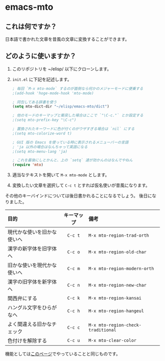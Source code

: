 # emacs-mto

## これは何ですか？
日本語で書かれた文章を昔風の文章に変換することができます。

## どのように使いますか？

1. このリポジトリを ~/elisp/ 以下にクローンします。
2. `init.el` に下記を記述します。

    ```lisp
    ; 毎回 `M-x mto-mode` するのが面倒なら何かのメジャーモードに便乗する
    ;(add-hook 'hoge-mode-hook 'mto-mode)

    ; 同包してある辞書を使う
    (setq mto-dict-dir "~/elisp/emacs-mto/dict")

    ; 他のモードのキーマップと衝突した場合はここで `"\C-c."` とか設定する
    ;(setq mto-prefix-key "\C-c")

    ; 置換されたキーワードに色が付くのがウザすぎる場合は `nil` にする
    ;(setq mto-colorize-word t)

    ; GUI 版の Emacs を使っている時に表示されるメニューバーの言語
    ; 'ja 以外の場合はなんちゃって英語になる
    ;(setq mto-menu-lang 'ja)

    ; これを最後にしとかんと、上の `setq` 達が効かんのはなんでやねん
    (require 'mto)
    ```

3. 適当なテキストを開いて `M-x mto-mode` とします。
4. 変換したい文章を選択して `C-c t` とすれば仮名使いが昔風になります。

その他のキーバインドについては後日書かれることになるでしょう。
後日になりました。

|目的|キーマップ|備考|
|:---|:---:|:---|
|現代かな使いを旧かな使いへ| `C-c t` | `M-x mto-region-trad-orth` |
|漢字の新字体を旧字体へ    | `C-c o` | `M-x mto-region-old-char` |
|旧かな使いを現代かな使いへ| `C-c m` | `M-x mto-region-modern-orth` |
|漢字の旧字体を新字体へ    | `C-c n` | `M-x mto-region-new-char` |
|関西弁にする              | `C-c k` | `M-x mto-region-kansai` |
|ハングル文字をひらがなへ  | `C-c h` | `M-x mto-region-hangeul` |
|よく間違える旧かなチェック| `C-c c` | `M-x mto-region-check-traditional`|
|色付けを解除する          | `C-c u` | `M-x mto-clear-color` |

機能としては[このページ](http://nakinor.github.io/mto)でやっていることと同じものです。
